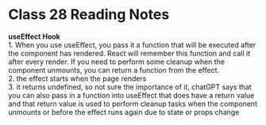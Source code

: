 # Class 28 Reading Notes

**useEffect Hook**  
1\. When you use useEffect, you pass it a function that will be executed after the component has rendered. React will remember this function and call it after every render. If you need to perform some cleanup when the component unmounts, you can return a function from the effect.  
2\. the effect starts when the page renders  
3\. it returns undefined, so not sure the importance of it, chatGPT says that you can also pass in a function into useEffect that does have a return value and that return value is used to perform cleanup tasks when the component unmounts or before the effect runs again due to state or props change
